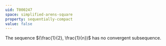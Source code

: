 ```yaml
---
uid: T000247
space: simplified-arens-square
property: sequentially-compact
value: false
---
```

The sequence $(\frac{1}{2}, \frac{1}{n})$ has no convergent subsequence.

